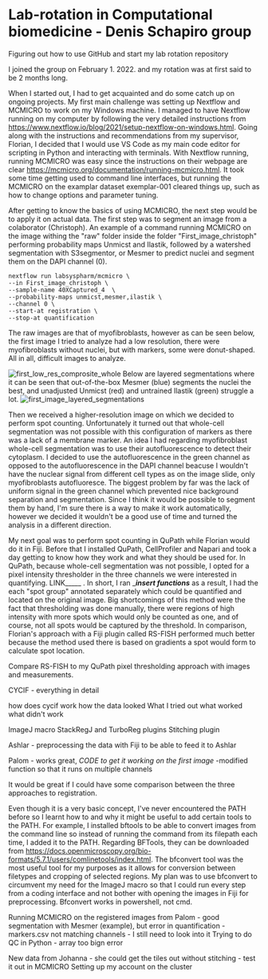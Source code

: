 # Lab-rotation in Computational biomedicine - Denis Schapiro group
Figuring out how to use GitHub and start my lab rotation repository

I joined the group on February 1. 2022. and my rotation was at first said to be 2 months long.

When I started out, I had to get acquainted and do some catch up on ongoing projects. My first main challenge was setting up Nextflow and MCMICRO to work on my Windows machine. I managed to have Nextflow running on my computer by following the very detailed instructions from https://www.nextflow.io/blog/2021/setup-nextflow-on-windows.html. Going along with the instructions and recommendations from my supervisor, Florian, I decided that I would use VS Code as my main code editor for scripting in Python and interacting with terminals. 
With Nextflow running, running MCMICRO was easy since the instructions on their webpage are clear https://mcmicro.org/documentation/running-mcmicro.html.
It took some time getting used to command line interfaces, but running the MCMICRO on the examplar dataset exemplar-001 cleared things up, such as how to change options and parameter tuning.

After getting to know the basics of using MCMICRO, the next step would be to apply it on actual data. The first step was to segment an image from a colaborator (Christoph).
An example of a command running MCMICRO on the image withing the "raw" folder inside the folder "First_image_christoph" performing probability maps Unmicst and Ilastik, followed by a watershed segmentation with S3segmentor, or Mesmer to predict nuclei and segment them on the DAPI channel (0).
```
nextflow run labsyspharm/mcmicro \
--in First_image_christoph \
--sample-name 40XCaptured_4  \
--probability-maps unmicst,mesmer,ilastik \
--channel 0 \
--start-at registration \
--stop-at quantification
```

The raw images are that of myofibroblasts, however as can be seen below, the first image I tried to analyze had a low resolution, there were myofibroblasts without nuclei, but with markers, some were donut-shaped. All in all, difficult images to analyze.

![first_low_res_comprosite_whole](https://user-images.githubusercontent.com/86408271/159475017-b73015e9-2fdd-45f4-aa70-1da98550a7a2.jpg)
Below are layered segmentations where it can be seen that out-of-the-box Mesmer (blue) segments the nuclei the best, and unadjusted Unmicst (red) and untrained Ilastik  (green) struggle a lot. 
![first_image_layered_segmentations](https://user-images.githubusercontent.com/86408271/159475383-b5aebe36-5e30-4171-991f-066d09db5cbc.jpg)

Then we received a higher-resolution image on which we decided to perform spot counting. Unfortunately it turned out that whole-cell segmentation was not possible with this configuration of markers as there was a lack of a membrane marker. 
An idea I had regarding myofibroblast whole-cell segmentation was to use their autofluorescence to detect their cytoplasm. I decided to use the autofluorescence in the green channel as opposed to the autofluorescence in the DAPI channel beacuse I wouldn't have the nuclear signal from different cell types as on the image slide, only myofibroblasts autofluoresce. The biggest problem by far was the lack of uniform signal in the green channel which prevented nice background separation and segmentation. Since I think it would be possible to segment them by hand, I'm sure there is a way to make it work automatically, however we decided it wouldn't be a good use of time and turned the analysis in a different direction.

My next goal was to perform spot counting in QuPath while Florian would do it in Fiji. Before that I installed QuPath, CellProfiler and Napari and took a day getting to know how they work and what they should be used for.
In QuPath, because whole-cell segmentation was not possible, I opted for a pixel intensity thresholder in the three channels we were interested in quantifying. LINK_____ . In short, I ran ____insert functions___ as a result, I had the each "spot group" annotated separately which could be quantified and located on the original image. Big shortcomings of this method were the fact that thresholding was done manually, there were regions of high intensity with more spots which would only be counted as one, and of course, not all spots would be captured by the threshold.
In comparison, Florian's approach with a Fiji plugin called RS-FISH performed much better because the method used there is based on gradients a spot would form to calculate spot location.

Compare RS-FISH to my QuPath pixel thresholding approach with images and measurements.



CYCIF - everything in detail

how does cycif work
how the data looked
What I tried out
what worked
what didn't work

ImageJ macro
StackRegJ and TurboReg plugins
Stitching plugin

Ashlar - preprocessing the data with Fiji to be able to feed it to Ashlar

Palom - works great, _CODE to get it working on the first image_
-modified function so that it runs on multiple channels

It would be great if I could have some comparison between the three approaches to registration.

Even though it is a very basic concept, I've never encountered the PATH before so I learnt how to and why it might be useful to add certain tools to the PATH. For example, I installed bftools to be able to convert images from the command line so instead of running the command from its filepath each time, I added it to the PATH.
Regarding BFTools, they can be downloaded from https://docs.openmicroscopy.org/bio-formats/5.7.1/users/comlinetools/index.html. The bfconvert tool was the most useful tool for my purposes as it allows for conversion between filetypes and cropping of selected regions. My plan was to use bfconvert to circumvent my need for the ImageJ macro so that I could run every step from a coding interface and not bother with opening the images in Fiji for preprocessing. Bfconvert works in powershell, not cmd.

Running MCMICRO on the registered images from Palom - good segmentation with Mesmer (example), but error in quantification - markers.csv not matching channels - I still need to look into it
Trying to do QC in Python - array too bign error



New data from Johanna - she could get the tiles out without stitching - test it out in MCMICRO
Setting up my account on the cluster







